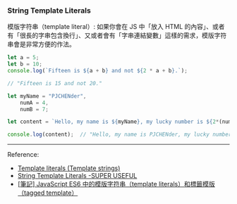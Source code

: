 ### String Template Literals

模版字符串（template literal）: 如果你會在 JS 中「放入 HTML 的內容」、或者有「很長的字串包含換行」、又或者會有「字串連結變數」這樣的需求，模版字符串會是非常方便的作法。

``` Javascript
let a = 5;
let b = 10;
console.log(`Fifteen is ${a + b} and not ${2 * a + b}.`);

// "Fifteen is 15 and not 20."
```

``` Javascript
let myName = "PJCHENder",
    numA = 4,
    numB = 7;

let content = `Hello, my name is ${myName}, my lucky number is ${2*(numA + numB)}`;

console.log(content);  // "Hello, my name is PJCHENder, my lucky number is 22"
```

---

Reference:
* [Template literals (Template strings)](https://developer.mozilla.org/en-US/docs/Web/JavaScript/Reference/Template_literals)
* [String Template Literals -SUPER USEFUL](https://www.udemy.com/course/the-web-developer-bootcamp/learn/lecture/21935984#questions/12871580)
* [[筆記] JavaScript ES6 中的模版字符串（template literals）和標籤模版（tagged template）](https://pjchender.blogspot.com/2017/01/javascript-es6-template-literalstagged.html)
